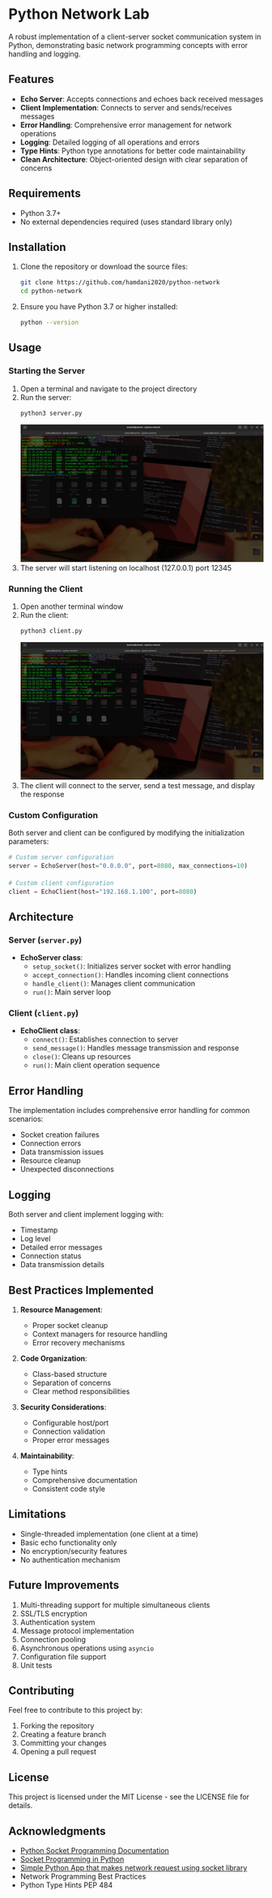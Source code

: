 # Python Network Lab

A robust implementation of a client-server socket communication system in Python, demonstrating basic network programming concepts with error handling and logging.

## Features

- **Echo Server**: Accepts connections and echoes back received messages
- **Client Implementation**: Connects to server and sends/receives messages
- **Error Handling**: Comprehensive error management for network operations
- **Logging**: Detailed logging of all operations and errors
- **Type Hints**: Python type annotations for better code maintainability
- **Clean Architecture**: Object-oriented design with clear separation of concerns

## Requirements

- Python 3.7+
- No external dependencies required (uses standard library only)

## Installation

1. Clone the repository or download the source files:
   ```bash
   git clone https://github.com/hamdani2020/python-network 
   cd python-network
   ```

2. Ensure you have Python 3.7 or higher installed:
   ```bash
   python --version
   ```

## Usage

### Starting the Server

1. Open a terminal and navigate to the project directory
2. Run the server:
   ```bash
   python3 server.py
   ```
   ![image](./resources/server.png)
3. The server will start listening on localhost (127.0.0.1) port 12345

### Running the Client

1. Open another terminal window
2. Run the client:
   ```bash
   python3 client.py
   ```
   ![image](./resources/client.png)
3. The client will connect to the server, send a test message, and display the response

### Custom Configuration

Both server and client can be configured by modifying the initialization parameters:

```python
# Custom server configuration
server = EchoServer(host="0.0.0.0", port=8080, max_connections=10)

# Custom client configuration
client = EchoClient(host="192.168.1.100", port=8080)
```

## Architecture

### Server (`server.py`)

- **EchoServer class**:
  - `setup_socket()`: Initializes server socket with error handling
  - `accept_connection()`: Handles incoming client connections
  - `handle_client()`: Manages client communication
  - `run()`: Main server loop

### Client (`client.py`)

- **EchoClient class**:
  - `connect()`: Establishes connection to server
  - `send_message()`: Handles message transmission and response
  - `close()`: Cleans up resources
  - `run()`: Main client operation sequence

## Error Handling

The implementation includes comprehensive error handling for common scenarios:

- Socket creation failures
- Connection errors
- Data transmission issues
- Resource cleanup
- Unexpected disconnections

## Logging

Both server and client implement logging with:

- Timestamp
- Log level
- Detailed error messages
- Connection status
- Data transmission details

## Best Practices Implemented

1. **Resource Management**:
   - Proper socket cleanup
   - Context managers for resource handling
   - Error recovery mechanisms

2. **Code Organization**:
   - Class-based structure
   - Separation of concerns
   - Clear method responsibilities

3. **Security Considerations**:
   - Configurable host/port
   - Connection validation
   - Proper error messages

4. **Maintainability**:
   - Type hints
   - Comprehensive documentation
   - Consistent code style

## Limitations

- Single-threaded implementation (one client at a time)
- Basic echo functionality only
- No encryption/security features
- No authentication mechanism

## Future Improvements

1. Multi-threading support for multiple simultaneous clients
2. SSL/TLS encryption
3. Authentication system
4. Message protocol implementation
5. Connection pooling
6. Asynchronous operations using `asyncio`
7. Configuration file support
8. Unit tests

## Contributing

Feel free to contribute to this project by:

1. Forking the repository
2. Creating a feature branch
3. Committing your changes
4. Opening a pull request

## License

This project is licensed under the MIT License - see the LICENSE file for details.

## Acknowledgments

- [Python Socket Programming Documentation](https://docs.python.org/3/library/socket.html)
- [Socket Programming in Python](https://realpython.com/python-sockets/)
- [Simple Python App that makes network request using socket library](https://www.youtube.com/watch?v=x1ZGfeGX7pI)
- Network Programming Best Practices
- Python Type Hints PEP 484
